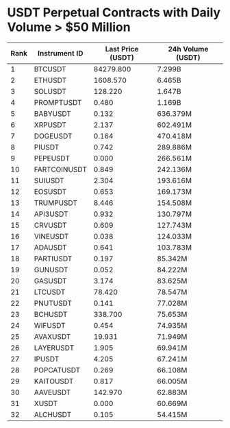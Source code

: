 # USDT Perpetual Contracts with Daily Volume > $50 Million

| Rank | Instrument ID | Last Price (USDT) | 24h Volume (USDT) |
|------|---------------|-------------------|-------------------|
| 1 | BTCUSDT | 84279.800 | 7.299B |
| 2 | ETHUSDT | 1608.570 | 6.465B |
| 3 | SOLUSDT | 128.220 | 1.647B |
| 4 | PROMPTUSDT | 0.480 | 1.169B |
| 5 | BABYUSDT | 0.132 | 636.379M |
| 6 | XRPUSDT | 2.137 | 602.491M |
| 7 | DOGEUSDT | 0.164 | 470.418M |
| 8 | PIUSDT | 0.742 | 289.886M |
| 9 | PEPEUSDT | 0.000 | 266.561M |
| 10 | FARTCOINUSDT | 0.849 | 242.136M |
| 11 | SUIUSDT | 2.304 | 193.616M |
| 12 | EOSUSDT | 0.653 | 169.173M |
| 13 | TRUMPUSDT | 8.446 | 154.508M |
| 14 | API3USDT | 0.932 | 130.797M |
| 15 | CRVUSDT | 0.609 | 127.743M |
| 16 | VINEUSDT | 0.038 | 124.033M |
| 17 | ADAUSDT | 0.641 | 103.783M |
| 18 | PARTIUSDT | 0.197 | 85.342M |
| 19 | GUNUSDT | 0.052 | 84.222M |
| 20 | GASUSDT | 3.174 | 83.625M |
| 21 | LTCUSDT | 78.420 | 78.547M |
| 22 | PNUTUSDT | 0.141 | 77.028M |
| 23 | BCHUSDT | 338.700 | 75.653M |
| 24 | WIFUSDT | 0.454 | 74.935M |
| 25 | AVAXUSDT | 19.931 | 71.949M |
| 26 | LAYERUSDT | 1.905 | 69.941M |
| 27 | IPUSDT | 4.205 | 67.241M |
| 28 | POPCATUSDT | 0.269 | 66.108M |
| 29 | KAITOUSDT | 0.817 | 66.005M |
| 30 | AAVEUSDT | 142.970 | 62.883M |
| 31 | XUSDT | 0.000 | 60.669M |
| 32 | ALCHUSDT | 0.105 | 54.415M |
